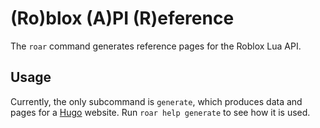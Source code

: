 # (Ro)blox (A)PI (R)eference
The `roar` command generates reference pages for the Roblox Lua API.

## Usage
Currently, the only subcommand is `generate`, which produces data and pages for
a [Hugo][hugo] website. Run `roar help generate` to see how it is used.

[hugo]: https://gohugo.io/
